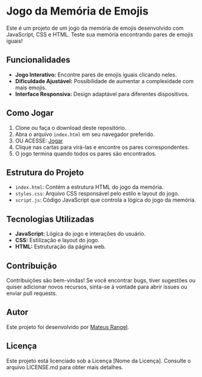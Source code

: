 # Jogo da Memória de Emojis

Este é um projeto de um jogo da memória de emojis desenvolvido com JavaScript, CSS e HTML. Teste sua memória encontrando pares de emojis iguais!

## Funcionalidades

- **Jogo Interativo:** Encontre pares de emojis iguais clicando neles.
- **Dificuldade Ajustável:** Possibilidade de aumentar a complexidade com mais emojis.
- **Interface Responsiva:** Design adaptável para diferentes dispositivos.

## Como Jogar

1. Clone ou faça o download deste repositório.
2. Abra o arquivo `index.html` em seu navegador preferido.
3. OU ACESSE: <a href="https://silver-ganache-0ce663.netlify.app/">Jogar</a>
4. Clique nas cartas para virá-las e encontre os pares correspondentes.
5. O jogo termina quando todos os pares são encontrados.
  

## Estrutura do Projeto

- `index.html`: Contém a estrutura HTML do jogo da memória.
- `styles.css`: Arquivo CSS responsável pelo estilo e layout do jogo.
- `script.js`: Código JavaScript que controla a lógica do jogo da memória.

## Tecnologias Utilizadas

- **JavaScript:** Lógica do jogo e interações do usuário.
- **CSS:** Estilização e layout do jogo.
- **HTML:** Estruturação da página web.

## Contribuição

Contribuições são bem-vindas! Se você encontrar bugs, tiver sugestões ou quiser adicionar novos recursos, sinta-se à vontade para abrir issues ou enviar pull requests.

## Autor

Este projeto foi desenvolvido por [Mateus Rangel](https://github.com/MateusRangel1101).

## Licença

Este projeto está licenciado sob a Licença [Nome da Licença]. Consulte o arquivo LICENSE.md para obter mais detalhes.


